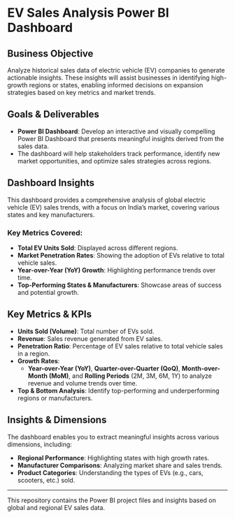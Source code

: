 # EV Sales Analysis Power BI Dashboard

## Business Objective
Analyze historical sales data of electric vehicle (EV) companies to generate actionable insights. These insights will assist businesses in identifying high-growth regions or states, enabling informed decisions on expansion strategies based on key metrics and market trends.

## Goals & Deliverables
- **Power BI Dashboard**: Develop an interactive and visually compelling Power BI Dashboard that presents meaningful insights derived from the sales data.
- The dashboard will help stakeholders track performance, identify new market opportunities, and optimize sales strategies across regions.

## Dashboard Insights
This dashboard provides a comprehensive analysis of global electric vehicle (EV) sales trends, with a focus on India’s market, covering various states and key manufacturers.

### Key Metrics Covered:
- **Total EV Units Sold**: Displayed across different regions.
- **Market Penetration Rates**: Showing the adoption of EVs relative to total vehicle sales.
- **Year-over-Year (YoY) Growth**: Highlighting performance trends over time.
- **Top-Performing States & Manufacturers**: Showcase areas of success and potential growth.

## Key Metrics & KPIs
- **Units Sold (Volume)**: Total number of EVs sold.
- **Revenue**: Sales revenue generated from EV sales.
- **Penetration Ratio**: Percentage of EV sales relative to total vehicle sales in a region.
- **Growth Rates**:
  - **Year-over-Year (YoY)**, **Quarter-over-Quarter (QoQ)**, **Month-over-Month (MoM)**, and **Rolling Periods** (2M, 3M, 6M, 1Y) to analyze revenue and volume trends over time.
- **Top & Bottom Analysis**: Identify top-performing and underperforming regions or manufacturers.

## Insights & Dimensions
The dashboard enables you to extract meaningful insights across various dimensions, including:
- **Regional Performance**: Highlighting states with high growth rates.
- **Manufacturer Comparisons**: Analyzing market share and sales trends.
- **Product Categories**: Understanding the types of EVs (e.g., cars, scooters, etc.) sold.

---

This repository contains the Power BI project files and insights based on global and regional EV sales data. 

